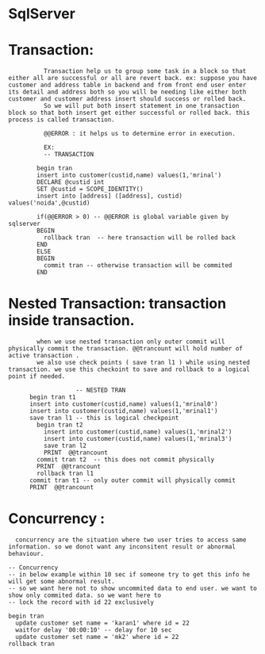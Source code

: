 # SqlServer

# Transaction: 
              Transaction help us to group some task in a block so that either all are successful or all are revert back. ex: suppose you have customer and address table in backend and from front end user enter its detail and address both so you will be needing like either both customer and customer address insert should success or rolled back.
              So we will put both insert statement in one transaction block so that both insert get either successful or rolled back. this process is called transaction.
              
              @@ERROR : it helps us to determine error in execution.
              
              EX:
              -- TRANSACTION

            begin tran
            insert into customer(custid,name) values(1,'mrinal')
            DECLARE @custid int
            SET @custid = SCOPE_IDENTITY()
            insert into [address] ([address], custid) values('noida',@custid)

            if(@@ERROR > 0) -- @@ERROR is global variable given by sqlserver
            BEGIN
              rollback tran  -- here transaction will be rolled back
            END
            ELSE
            BEGIN
              commit tran -- otherwise transaction will be commited
            END
            
# Nested Transaction: transaction inside transaction.
            when we use nested transaction only outer commit will physically commit the transaction. @@trancount will hold number of active transaction .
            we also use check points ( save tran l1 ) while using nested transaction. we use this checkoint to save and rollback to a logical point if needed.
             
                       -- NESTED TRAN
          begin tran t1
          insert into customer(custid,name) values(1,'mrinal0')
          insert into customer(custid,name) values(1,'mrinal1')
          save tran l1 -- this is logical checkpoint
            begin tran t2
              insert into customer(custid,name) values(1,'mrinal2')
              insert into customer(custid,name) values(1,'mrinal3')
              save tran l2
              PRINT  @@trancount
            commit tran t2  -- this does not commit physically
            PRINT  @@trancount
            rollback tran l1  
          commit tran t1 -- only outer commit will physically commit
          PRINT  @@trancount

# Concurrency : 
      concurrency are the situation where two user tries to access same information. so we donot want any inconsitent result or abnormal behaviour.
      
    -- Concurrency
    -- in below example within 10 sec if someone try to get this info he will get some abnormal result. 
    -- so we want here not to show uncommited data to end user. we want to show only commited data. so we want here to 
    -- lock the record with id 22 exclusively

    begin tran
      update customer set name = 'karan1' where id = 22
      waitfor delay '00:00:10' -- delay for 10 sec
      update customer set name = 'mk2' where id = 22
    rollback tran

